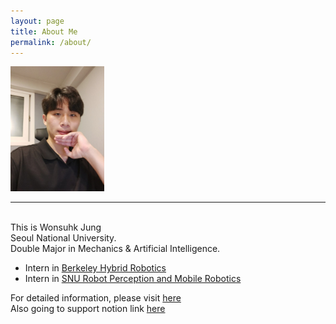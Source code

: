 ```yaml
---
layout: page
title: About Me
permalink: /about/
---
```

<img src="/assets/img/about_profile.jpg" width="150px" height="200px" title="Wonsuhk Profile"/>

***
<br>
This is Wonsuhk Jung <br>
Seoul National University. <br>
Double Major in Mechanics & Artificial Intelligence.

- Intern in [Berkeley Hybrid Robotics](https://hybrid-robotics.berkeley.edu/)
- Intern in [SNU Robot Perception and Mobile Robotics](https://rpm.snu.ac.kr/)

For detailed information, please visit [here](https://goldenhazard.github.io/wonsuhk/) <br>
Also going to support notion link [here](https://north-shape-a79.notion.site/Me-0c019d89f1df48708d031fa3c6107b18)
